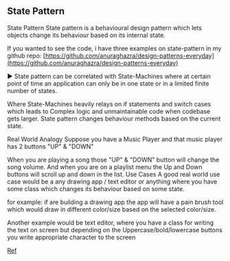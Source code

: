 ## State Pattern

State Pattern
State pattern is a behavioural design pattern which lets objects change its behaviour based on its internal state.

If you wanted to see the code, i have three examples on state-pattern in my github repo:
[https://github.com/anuraghazra/design-patterns-everyday](https://github.com/anuraghazra/design-patterns-everyday)

▶️ State pattern can be correlated with State-Machines where at certain point of time an application can only be in one
state or in a limited finite number of states.

Where State-Machines heavily relays on if statements and switch cases which leads to Complex logic and unmaintainable
code when codebase gets larger. State pattern changes behaviour methods based on the current state.

Real World Analogy
Suppose you have a Music Player and that music player has 2 buttons "UP" & "DOWN"

When you are playing a song those "UP" & "DOWN" button will change the song volume.
And when you are on a playlist menu the Up and Down buttons will scroll up and down in the list.
Use Cases
A good real world use case would be a any drawing app / text editor or anything where you have some class which changes
its behaviour based on some state.

for example: if are building a drawing app the app will have a pain brush tool which would draw in different color/size
based on the selected color/size.

Another example would be text editor, where you have a class for writing the text on screen but depending on the
Uppercase/bold/lowercase buttons you write appropriate character to the screen

[Ref](https://dev.to/anuraghazra/design-patterns-everyday-53m0#Day-11)